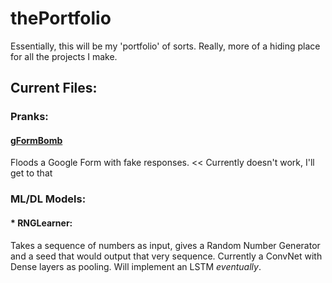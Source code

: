 # thePortfolio

Essentially, this will be my 'portfolio' of sorts. Really, more of a hiding place for all the projects I make.

## Current Files:
### Pranks:
#### [gFormBomb](../../tree/master/Pranks/gFormBomb.py)
  Floods a Google Form with fake responses. << Currently doesn't work, I'll get to that

### ML/DL Models:
#### * RNGLearner:
   Takes a sequence of numbers as input, gives a Random Number Generator and a seed that would output that very sequence. Currently a ConvNet with Dense layers as pooling. Will implement an LSTM *eventually*.
